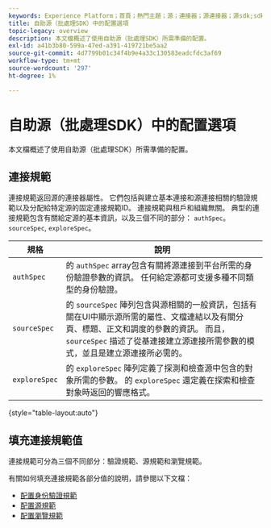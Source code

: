 ```yaml
---
keywords: Experience Platform；首頁；熱門主題；源；連接器；源連接器；源sdk;sdk;SDK
title: 自助源（批處理SDK）中的配置選項
topic-legacy: overview
description: 本文檔概述了使用自助源（批處理SDK）所需準備的配置。
exl-id: a41b3b80-599a-47ed-a391-419721be5aa2
source-git-commit: 4d7799b01c34f4b9e4a33c130583eadcfdc3af69
workflow-type: tm+mt
source-wordcount: '297'
ht-degree: 1%

---
```


# 自助源（批處理SDK）中的配置選項

本文檔概述了使用自助源（批處理SDK）所需準備的配置。

## 連接規範

連接規範返回源的連接器屬性。 它們包括與建立基本連接和源連接相關的驗證規範以及分配給特定源的固定連接規範ID。 連接規範與租戶和組織無關。 典型的連接規範包含有關給定源的基本資訊，以及三個不同的部分： `authSpec`。 `sourceSpec`, `exploreSpec`。

| 規格 | 說明 |
| --- | --- |
| `authSpec` | 的 `authSpec` array包含有關將源連接到平台所需的身份驗證參數的資訊。 任何給定源都可支援多種不同類型的身份驗證。 |
| `sourceSpec` | 的 `sourceSpec` 陣列包含與源相關的一般資訊，包括有關在UI中顯示源所需的屬性、文檔連結以及有關分頁、標題、正文和調度的參數的資訊。 而且， `sourceSpec` 描述了從基連接建立源連接所需參數的模式，並且是建立源連接所必需的。 |
| `exploreSpec` | 的 `exploreSpec` 陣列定義了探測和檢查源中包含的對象所需的參數。 的 `exploreSpec` 還定義在探索和檢查對象時返回的響應格式。 |

{style=&quot;table-layout:auto&quot;}

## 填充連接規範值

連接規範可分為三個不同部分：驗證規範、源規範和瀏覽規範。

有關如何填充連接規範各部分值的說明，請參閱以下文檔：

* [配置身份驗證規範](./authspec.md)
* [配置源規範](./sourcespec.md)
* [配置瀏覽規範](./explorespec.md)

